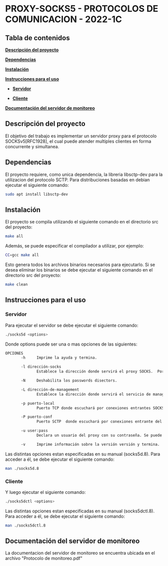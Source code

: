 # PROXY-SOCKS5 - PROTOCOLOS DE COMUNICACION - 2022-1C

## Tabla de contenidos

[**Descripción del proyecto**](#descripcion)

[**Dependencias**](#dependencias)

[**Instalación**](#instalacion)

[**Instrucciones para el uso**](#instrucciones)

 * [**Servidor**](#server)
 
 * [**Cliente**](#client)
  
[**Documentación del servidor de monitoreo**](#mng-doc)

<a name="descripcion"></a>
## Descripción del proyecto
El objetivo del trabajo es implementar un servidor proxy para el protocolo SOCKSv5[RFC1928], el cual puede atender multiples clientes en forma concurrente y simultanea.

<a name="dependencias"></a>
## Dependencias
El proyecto requiere, como unica dependencia, la libreria libsctp-dev para la utilizacion del protocolo SCTP. Para distribuciones basadas en debian ejecutar el siguiente comando:
```bash
sudo apt install libsctp-dev
```

<a name="instalacion"></a>
## Instalación
El proyecto se compila utilizando el siguiente comando en el directorio src del proyecto:
```bash
make all
```

Además, se puede especificar el compilador a utilizar, por ejemplo:
```bash
CC=gcc make all 
```

Esto genera todos los archivos binarios necesarios para ejecutarlo.
Si se desea eliminar los binarios se debe ejecutar el siguiente comando en el directorio src del proyecto:
```bash
make clean
```

<a name="instrucciones"></a>
## Instrucciones para el uso
<a name="server"></a>
### Servidor
Para ejecutar el servidor se debe ejecutar el siguiente comando:
```bash
./socks5d <options>
```
Donde options puede ser una o mas opciones de las siguientes:
```bash
OPCIONES
       -h     Imprime la ayuda y termina.

       -l dirección-socks
              Establece la dirección donde servirá el proxy SOCKS.  Por defecto escucha en todas las                  interfaces.

       -N     Deshabilita los passwords disectors.

       -L dirección-de-management
              Establece la dirección donde servirá el servicio de management. Por defecto escucha                     únicamente en loopback.

       -p puerto-local
              Puerto TCP donde escuchará por conexiones entrantes SOCKS.  Por defecto el valor es 1080.

       -P puerto-conf
              Puerto SCTP  donde escuchará por conexiones entrante del protocolo de configuración. Por                defecto el valor es 8080.

       -u user:pass
              Declara un usuario del proxy con su contraseña. Se puede utilizar hasta 10 veces.

       -v     Imprime información sobre la versión versión y termina.
```
Las distintas opciones estan especificadas en su manual (socks5d.8). Para acceder a él, se debe ejecutar el siguiente comando:
```bash
man ./socks5d.8
```

### Cliente
Y luego ejecutar el siguiente comando:
```bash
./socks5dctl <options>
```
Las distintas opciones estan especificadas en su manual (socks5dctl.8). Para acceder a él, se debe ejecutar el siguiente comando:
```bash
man ./socks5dctl.8
```

<a name="mng-doc"></a>
## Documentación del servidor de monitoreo
La documentacion del servidor de monitoreo se encuentra ubicada en el archivo "Protocolo de monitoreo.pdf"
